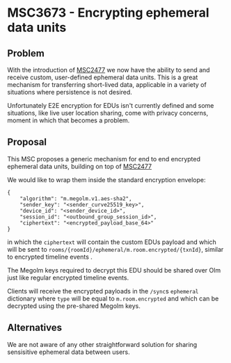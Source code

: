 # MSC3673 - Encrypting ephemeral data units

## Problem

With the introduction of [MSC2477](https://github.com/matrix-org/matrix-doc/pull/2477)
we now have the ability to send and receive custom, user-defined ephemeral data 
units. This is a great mechanism for transferring short-lived data, applicable in
a variety of situations where persistence is not desired.

Unfortunately E2E encryption for EDUs isn't currently defined and some 
situations, like live user location sharing, come with privacy concerns, moment 
in which that becomes a problem.

## Proposal

This MSC proposes a generic mechanism for end to end encrypted ephemeral data 
units, building on top of [MSC2477](https://github.com/matrix-org/matrix-doc/pull/2477)

We would like to wrap them inside the standard encryption envelope:

```json5
{
    "algorithm": "m.megolm.v1.aes-sha2",
    "sender_key": "<sender_curve25519_key>",
    "device_id": "<sender_device_id>",
    "session_id": "<outbound_group_session_id>",
    "ciphertext": "<encrypted_payload_base_64>"
}
```

in which the `ciphertext` will contain the custom EDUs payload and which will be 
sent to `rooms/{roomId}/ephemeral/m.room.encrypted/{txnId}`, similar to 
encrypted timeline events .

The Megolm keys required to decrypt this EDU should be shared over Olm just like
regular encrypted timeline events.

Clients will receive the encrypted payloads in the `/sync`s `ephemeral` 
dictionary where `type` will be equal to `m.room.encrypted` and which can be 
decrypted using the pre-shared Megolm keys.

## Alternatives

We are not aware of any other straightforward solution for sharing sensisitive 
ephemeral data between users.
